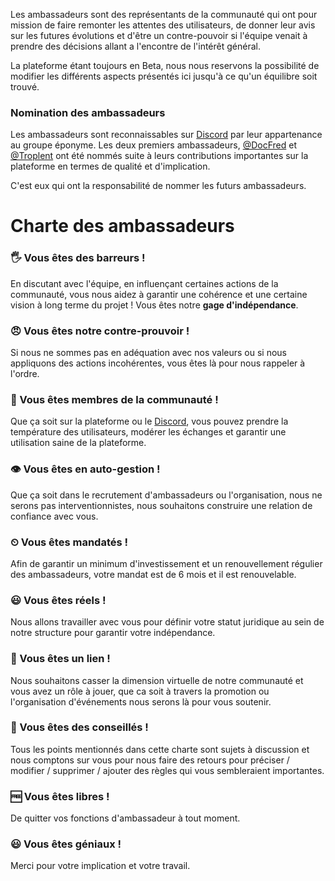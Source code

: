 Les ambassadeurs sont des représentants de la communauté qui ont pour mission
de faire remonter les attentes des utilisateurs, de donner leur avis sur les
futures évolutions et d'être un contre-pouvoir si l'équipe venait à prendre
des décisions allant a l'encontre de l'intérêt général.

La plateforme étant toujours en Beta, nous nous reservons la possibilité
de modifier les différents aspects présentés ici jusqu'à ce qu'un équilibre
soit trouvé.

### Nomination des ambassadeurs

Les ambassadeurs sont reconnaissables sur [Discord](https://discord.gg/2Qd7hMz)
par leur appartenance au groupe éponyme. Les deux premiers ambassadeurs,
[@DocFred](/u/docfred) et [@Troplent](/u/Troplent) ont été nommés suite à leurs
contributions importantes sur la plateforme en termes de qualité et
d'implication.

C'est eux qui ont la responsabilité de nommer les futurs ambassadeurs.

# Charte des ambassadeurs


### 🖐‍ Vous êtes des **barreurs** !

En discutant avec l'équipe, en influençant certaines 
actions de la communauté, vous nous aidez à garantir une cohérence et une 
certaine vision à long terme du projet ! Vous êtes notre **gage d'indépendance**.


### 😠‍ Vous êtes notre **contre-prouvoir** !
Si nous ne sommes pas en adéquation avec nos valeurs ou si nous
appliquons des actions incohérentes,
vous êtes là pour nous rappeler à l'ordre.


### 📝‍  Vous êtes **membres de la communauté** ! 
Que ça soit sur la plateforme ou 
le [Discord](https://discord.gg/2Qd7hMz), vous pouvez prendre la
température des utilisateurs, modérer les échanges et garantir 
une utilisation saine de la plateforme.


### 👁‍ Vous êtes en **auto-gestion** ! 
Que ça soit dans le recrutement d'ambassadeurs
ou l'organisation, nous ne serons pas interventionnistes, 
nous souhaitons construire une relation de confiance avec vous.

### ⏲‍ Vous êtes **mandatés** ! 
Afin de garantir un minimum d'investissement et 
un renouvellement régulier des ambassadeurs, votre mandat est de 6 mois 
et il est renouvelable.

### 😃‍ Vous êtes **réels** ! 
Nous allons travailler avec vous pour définir votre 
statut juridique au sein de notre structure pour garantir votre indépendance.


### 🔗‍ Vous êtes **un lien** ! 
Nous souhaitons casser la dimension virtuelle de 
notre communauté et vous avez un rôle à jouer, que ca soit à travers la 
promotion ou l'organisation d'événements nous serons là pour vous soutenir.


### 👷‍  Vous êtes **des conseillés** ! 
Tous les points mentionnés dans 
cette charte sont sujets à discussion et nous comptons sur vous pour nous faire 
des retours pour préciser / modifier / supprimer / ajouter
des règles qui vous sembleraient importantes.

### 🆓‍ Vous êtes **libres** !
De quitter vos fonctions d'ambassadeur à tout moment.

### 😃‍ Vous êtes **géniaux** ! 
Merci pour votre implication et votre travail.

